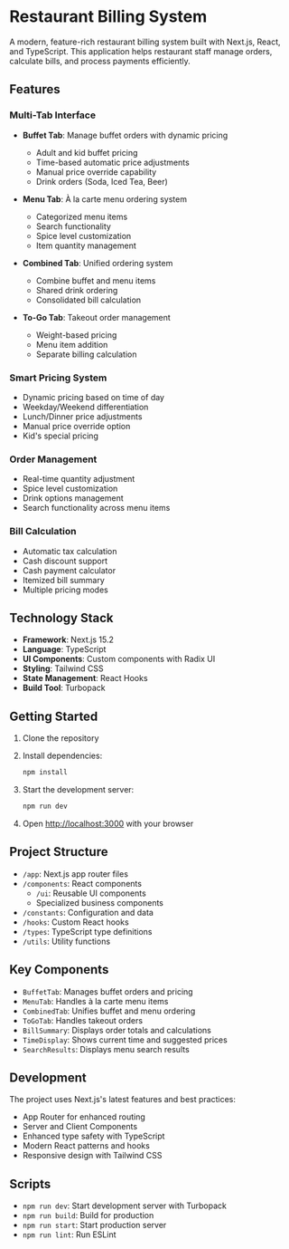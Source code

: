 # Restaurant Billing System

A modern, feature-rich restaurant billing system built with Next.js, React, and TypeScript. This application helps restaurant staff manage orders, calculate bills, and process payments efficiently.

## Features

### Multi-Tab Interface
- **Buffet Tab**: Manage buffet orders with dynamic pricing
  - Adult and kid buffet pricing
  - Time-based automatic price adjustments
  - Manual price override capability
  - Drink orders (Soda, Iced Tea, Beer)

- **Menu Tab**: À la carte menu ordering system
  - Categorized menu items
  - Search functionality
  - Spice level customization
  - Item quantity management

- **Combined Tab**: Unified ordering system
  - Combine buffet and menu items
  - Shared drink ordering
  - Consolidated bill calculation

- **To-Go Tab**: Takeout order management
  - Weight-based pricing
  - Menu item addition
  - Separate billing calculation

### Smart Pricing System
- Dynamic pricing based on time of day
- Weekday/Weekend differentiation
- Lunch/Dinner price adjustments
- Manual price override option
- Kid's special pricing

### Order Management
- Real-time quantity adjustment
- Spice level customization
- Drink options management
- Search functionality across menu items

### Bill Calculation
- Automatic tax calculation
- Cash discount support
- Cash payment calculator
- Itemized bill summary
- Multiple pricing modes

## Technology Stack

- **Framework**: Next.js 15.2
- **Language**: TypeScript
- **UI Components**: Custom components with Radix UI
- **Styling**: Tailwind CSS
- **State Management**: React Hooks
- **Build Tool**: Turbopack

## Getting Started

1. Clone the repository
2. Install dependencies:
   ```bash
   npm install
   ```

3. Start the development server:
   ```bash
   npm run dev
   ```

4. Open [http://localhost:3000](http://localhost:3000) with your browser

## Project Structure

- `/app`: Next.js app router files
- `/components`: React components
  - `/ui`: Reusable UI components
  - Specialized business components
- `/constants`: Configuration and data
- `/hooks`: Custom React hooks
- `/types`: TypeScript type definitions
- `/utils`: Utility functions

## Key Components

- `BuffetTab`: Manages buffet orders and pricing
- `MenuTab`: Handles à la carte menu items
- `CombinedTab`: Unifies buffet and menu ordering
- `ToGoTab`: Handles takeout orders
- `BillSummary`: Displays order totals and calculations
- `TimeDisplay`: Shows current time and suggested prices
- `SearchResults`: Displays menu search results

## Development

The project uses Next.js's latest features and best practices:
- App Router for enhanced routing
- Server and Client Components
- Enhanced type safety with TypeScript
- Modern React patterns and hooks
- Responsive design with Tailwind CSS

## Scripts

- `npm run dev`: Start development server with Turbopack
- `npm run build`: Build for production
- `npm run start`: Start production server
- `npm run lint`: Run ESLint
